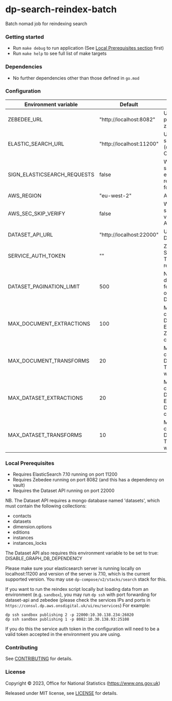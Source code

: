 # dp-search-reindex-batch

Batch nomad job for reindexing search

### Getting started

* Run `make debug` to run application (See [Local Prerequisites section](#local-prerequisites) first)
* Run `make help` to see full list of make targets

### Dependencies

* No further dependencies other than those defined in `go.mod`

### Configuration

| Environment variable        | Default                  | Description                                                                |
|-----------------------------|--------------------------|----------------------------------------------------------------------------|
| ZEBEDEE_URL                 | "http://localhost:8082"  | URL of publishing zebedee                                                  |
| ELASTIC_SEARCH_URL          | "http://localhost:11200" | URL of elastic search server (or AWS Opensearch)                           |
| SIGN_ELASTICSEARCH_REQUESTS | false                    | Whether to sign elasticsearch requests (true for AWS)                      |
| AWS_REGION                  | "eu-west-2"              | AWS region                                                                 |
| AWS_SEC_SKIP_VERIFY         | false                    | Whether to skip TLS verification for AWS requests                          |
| DATASET_API_URL             | "http://localhost:22000" | URL of the Dataset API                                                     |
| SERVICE_AUTH_TOKEN          | ""                       | Zebedee Service Auth Token for API requests                                |
| DATASET_PAGINATION_LIMIT    | 500                      | Number of datasets to fetch per page of requests to Dataset API            |
| MAX_DOCUMENT_EXTRACTIONS    | 100                      | Max number of concurrent Document Extractions (ie. Zebedee connections)    |
| MAX_DOCUMENT_TRANSFORMS     | 20                       | Max number of concurrent Document Transformation workers                   |
| MAX_DATASET_EXTRACTIONS     | 20                       | Max number of concurrent Dataset Extractions (ie. Dataset API connections) |
| MAX_DATASET_TRANSFORMS      | 10                       | Max number of concurrent Dataset Transformation workers                    |

### Local Prerequisites

* Requires ElasticSearch 7.10 running on port 11200
* Requires Zebedee running on port 8082 (and this has a dependency on vault)
* Requires the Dataset API running on port 22000

NB. The Dataset API requires a mongo database named 'datasets', which must contain the following collections:

* contacts
* datasets
* dimension.options
* editions
* instances
* instances_locks

The Dataset API also requires this environment variable to be set to true: DISABLE_GRAPH_DB_DEPENDENCY

Please make sure your elasticsearch server is running locally on localhost:11200 and version of the server is 7.10,
which is the current supported version. You may use `dp-compose/v2/stacks/search` stack for this.

If you want to run the reindex script locally but loading data from an environment (e.g. `sandbox`), you may
run `dp ssh` with port forwarding for dataset-api and zebedee (please check the services IPs and ports
in `https://consul.dp.aws.onsdigital.uk/ui/eu/services`) For example:

```shell
dp ssh sandbox publishing 2 -p 22000:10.30.138.234:26020
dp ssh sandbox publishing 1 -p 8082:10.30.138.93:25108
```

If you do this the service auth token in the configuration will need to be a valid token accepted in the environment you
are using.

### Contributing

See [CONTRIBUTING](CONTRIBUTING.md) for details.

### License

Copyright © 2023, Office for National Statistics (https://www.ons.gov.uk)

Released under MIT license, see [LICENSE](LICENSE.md) for details.

